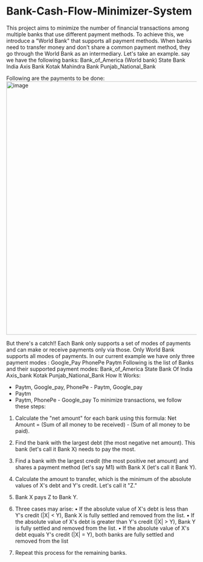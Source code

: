 # Bank-Cash-Flow-Minimizer-System

This project aims to minimize the number of financial transactions among multiple banks that use different payment methods. To achieve this, we introduce a "World Bank" that supports all payment methods. When banks need to transfer money and don't share a common payment method, they go through the World Bank as an intermediary.
Let's take an example. say we have the following banks: Bank_of_America (World bank)
State Bank India
Axis Bank
Kotak Mahindra Bank Punjab_National_Bank
 
Following are the payments to be done:
<img width="670" alt="image" src="https://github.com/Shar-Mayank/Bank-Cash-Flow-Minimizer-System/assets/108417648/245e9a70-7756-47f0-851b-8b16c6ff3eb8">

But there's a catch!! Each Bank only supports a set of modes of payments and can make or receive payments only via those. Only World Bank supports all modes of payments. In our current example we have only three payment modes :
Google_Pay PhonePe Paytm
Following is the list of Banks and their supported payment modes:
Bank_of_America State Bank Of India Axis_bank
Kotak Punjab_National_Bank
How It Works:
- Paytm, Google_pay, PhonePe - Paytm, Google_pay
- Paytm
- Paytm, PhonePe - Google_pay
 To minimize transactions, we follow these steps:
1. Calculate the "net amount" for each bank using this formula: Net Amount = (Sum of all money to be received) - (Sum of all money to be paid).

2. Find the bank with the largest debt (the most negative net amount). This bank (let's call it Bank X) needs to pay the most.

3. Find a bank with the largest credit (the most positive net amount) and shares a payment method (let's say M1) with Bank X (let's call it Bank Y).

4. Calculate the amount to transfer, which is the minimum of the absolute values of X's debt and Y's credit. Let's call it "Z."

5. Bank X pays Z to Bank Y.

6. Three cases may arise:
• If the absolute value of X's debt is less than Y's credit (|X| < Y),
Bank X is fully settled and removed from the list.
• If the absolute value of X's debt is greater than Y's credit (|X| >
Y), Bank Y is fully settled and removed from the list.
• If the absolute value of X's debt equals Y's credit (|X| = Y), both
banks are fully settled and removed from the list

7. Repeat this process for the remaining banks.
